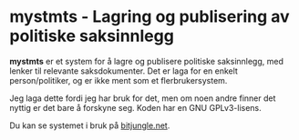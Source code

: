 # mystmts - Lagring og publisering av politiske saksinnlegg

**mystmts** er et system for å lagre og publisere politiske saksinnlegg, 
med lenker til relevante saksdokumenter. Det er laga for en enkelt
person/politiker, og er ikke ment som et flerbrukersystem.

Jeg laga dette fordi jeg har bruk for det, men om noen andre finner det 
nyttig er det bare å forskyne seg. Koden har en GNU GPLv3-lisens.

Du kan se systemet i bruk på [bitjungle.net](https://bitjungle.net).
